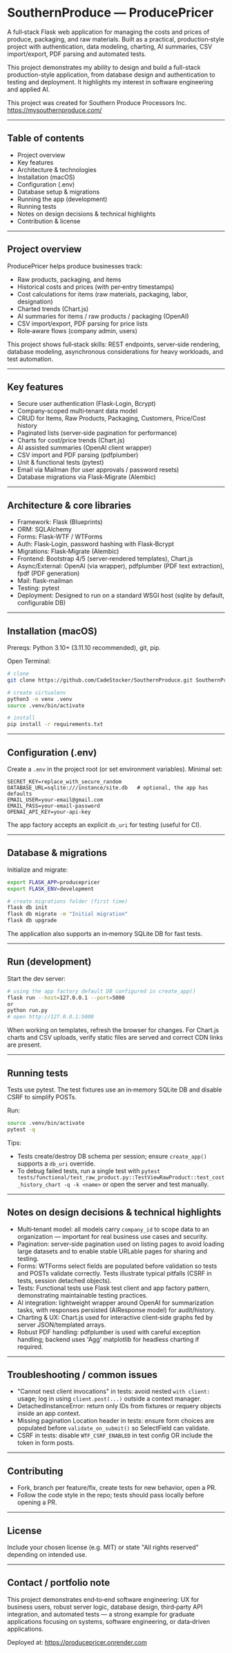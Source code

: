 # SouthernProduce — ProducePricer

A full‑stack Flask web application for managing the costs and prices of produce, packaging, and raw materials. Built as a practical, production‑style project with authentication, data modeling, charting, AI summaries, CSV import/export, PDF parsing and automated tests.

This project demonstrates my ability to design and build a full-stack production-style application, from database design and authentication to testing and deployment. It highlights my interest in software engineering and applied AI.

This project was created for Southern Produce Processors Inc.
https://mysouthernproduce.com/

---

## Table of contents

- Project overview
- Key features
- Architecture & technologies
- Installation (macOS)
- Configuration (.env)
- Database setup & migrations
- Running the app (development)
- Running tests
- Notes on design decisions & technical highlights
- Contribution & license

---

## Project overview

ProducePricer helps produce businesses track:
- Raw products, packaging, and items
- Historical costs and prices (with per‑entry timestamps)
- Cost calculations for items (raw materials, packaging, labor, designation)
- Charted trends (Chart.js)
- AI summaries for items / raw products / packaging (OpenAI)
- CSV import/export, PDF parsing for price lists
- Role‑aware flows (company admin, users)

This project shows full‑stack skills: REST endpoints, server‑side rendering, database modeling, asynchronous considerations for heavy workloads, and test automation.

---

## Key features

- Secure user authentication (Flask-Login, Bcrypt)
- Company‑scoped multi‑tenant data model
- CRUD for Items, Raw Products, Packaging, Customers, Price/Cost history
- Paginated lists (server‑side pagination for performance)
- Charts for cost/price trends (Chart.js)
- AI assisted summaries (OpenAI client wrapper)
- CSV import and PDF parsing (pdfplumber)
- Unit & functional tests (pytest)
- Email via Mailman (for user approvals / password resets)
- Database migrations via Flask‑Migrate (Alembic)

---

## Architecture & core libraries

- Framework: Flask (Blueprints)
- ORM: SQLAlchemy
- Forms: Flask‑WTF / WTForms
- Auth: Flask‑Login, password hashing with Flask‑Bcrypt
- Migrations: Flask‑Migrate (Alembic)
- Frontend: Bootstrap 4/5 (server‑rendered templates), Chart.js
- Async/External: OpenAI (via wrapper), pdfplumber (PDF text extraction), fpdf (PDF generation)
- Mail: flask-mailman
- Testing: pytest
- Deployment: Designed to run on a standard WSGI host (sqlite by default, configurable DB)

---

## Installation (macOS)

Prereqs: Python 3.10+ (3.11.10 recommended), git, pip.

Open Terminal:

```bash
# clone
git clone https://github.com/CadeStocker/SouthernProduce.git SouthernProduce

# create virtualenv
python3 -m venv .venv
source .venv/bin/activate

# install
pip install -r requirements.txt
```

---

## Configuration (.env)

Create a `.env` in the project root (or set environment variables). Minimal set:

```env
SECRET_KEY=replace_with_secure_random
DATABASE_URL=sqlite:///instance/site.db   # optional, the app has defaults
EMAIL_USER=your-email@gmail.com
EMAIL_PASS=your-email-password
OPENAI_API_KEY=your-api-key
```

The app factory accepts an explicit `db_uri` for testing (useful for CI).

---

## Database & migrations

Initialize and migrate:

```bash
export FLASK_APP=producepricer
export FLASK_ENV=development

# create migrations folder (first time)
flask db init
flask db migrate -m "Initial migration"
flask db upgrade
```

The application also supports an in‑memory SQLite DB for fast tests.

---

## Run (development)

Start the dev server:

```bash
# using the app factory default DB configured in create_app()
flask run --host=127.0.0.1 --port=5000
or
python run.py
# open http://127.0.0.1:5000
```

When working on templates, refresh the browser for changes. For Chart.js charts and CSV uploads, verify static files are served and correct CDN links are present.

---

## Running tests

Tests use pytest. The test fixtures use an in‑memory SQLite DB and disable CSRF to simplify POSTs.

Run:

```bash
source .venv/bin/activate
pytest -q
```

Tips:
- Tests create/destroy DB schema per session; ensure `create_app()` supports a `db_uri` override.
- To debug failed tests, run a single test with `pytest tests/functional/test_raw_product.py::TestViewRawProduct::test_cost_history_chart -q -k <name>` or open the server and test manually.

---

## Notes on design decisions & technical highlights

- Multi‑tenant model: all models carry `company_id` to scope data to an organization — important for real business use cases and security.
- Pagination: server‑side pagination used on listing pages to avoid loading large datasets and to enable stable URLable pages for sharing and testing.
- Forms: WTForms select fields are populated before validation so tests and POSTs validate correctly. Tests illustrate typical pitfalls (CSRF in tests, session detached objects).
- Tests: Functional tests use Flask test client and app factory pattern, demonstrating maintainable testing practices.
- AI integration: lightweight wrapper around OpenAI for summarization tasks, with responses persisted (AIResponse model) for audit/history.
- Charting & UX: Chart.js used for interactive client‑side graphs fed by server JSON/templated arrays.
- Robust PDF handling: pdfplumber is used with careful exception handling; backend uses 'Agg' matplotlib for headless charting if required.
---

## Troubleshooting / common issues

- "Cannot nest client invocations" in tests: avoid nested `with client:` usage; log in using `client.post(...)` outside a context manager.
- DetachedInstanceError: return only IDs from fixtures or requery objects inside an app context.
- Missing pagination Location header in tests: ensure form choices are populated before `validate_on_submit()` so SelectField can validate.
- CSRF in tests: disable `WTF_CSRF_ENABLED` in test config OR include the token in form posts.

---

## Contributing

- Fork, branch per feature/fix, create tests for new behavior, open a PR.
- Follow the code style in the repo; tests should pass locally before opening a PR.

---

## License

Include your chosen license (e.g. MIT) or state "All rights reserved" depending on intended use.

---

## Contact / portfolio note

This project demonstrates end‑to‑end software engineering: UX for business users, robust server logic, database design, third‑party API integration, and automated tests — a strong example for graduate applications focusing on systems, software engineering, or data‑driven applications.

Deployed at: https://producepricer.onrender.com

